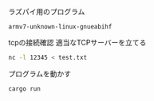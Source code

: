 ラズパイ用のプログラム

```
armv7-unknown-linux-gnueabihf
```

tcpの接続確認
適当なTCPサーバーを立てる
```bash
nc -l 12345 < test.txt
```

プログラムを動かす
```bash
cargo run
```


